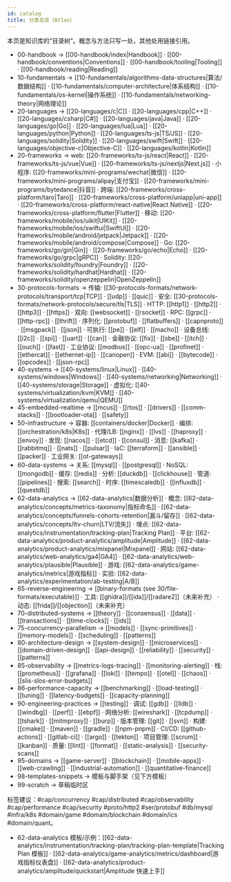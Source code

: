 ```yaml
---
id: catalog
title: 分类总览（Atlas）
---
```


本页是知识库的“目录树”。概念与方法只写一处，其他处用链接引用。

- 00-handbook → [[00-handbook/index|Handbook]] · [[00-handbook/conventions|Conventions]] · [[00-handbook/tooling|Tooling]] · [[00-handbook/reading|Reading]]
- 10-fundamentals → [[10-fundamentals/algorithms-data-structures|算法/数据结构]] · [[10-fundamentals/computer-architecture|体系结构]] · [[10-fundamentals/os-kernel|操作系统]] · [[10-fundamentals/networking-theory|网络理论]]
- 20-languages → [[20-languages/c|C]] · [[20-languages/cpp|C++]] · [[20-languages/csharp|C#]] · [[20-languages/java|Java]] · [[20-languages/go|Go]] · [[20-languages/lua|Lua]] · [[20-languages/python|Python]] · [[20-languages/ts-js|TS/JS]] · [[20-languages/solidity|Solidity]] · [[20-languages/swift|Swift]] · [[20-languages/objective-c|Objective-C]] · [[20-languages/kotlin|Kotlin]]
- 20-frameworks → web: [[20-frameworks/ts-js/react|React]] · [[20-frameworks/ts-js/vue|Vue]] · [[20-frameworks/ts-js/nextjs|Next.js]] · 小程序: [[20-frameworks/mini-programs/wechat|微信]] · [[20-frameworks/mini-programs/alipay|支付宝]] · [[20-frameworks/mini-programs/bytedance|抖音]] · 跨端: [[20-frameworks/cross-platform/taro|Taro]] · [[20-frameworks/cross-platform/uniapp|uni-app]] · [[20-frameworks/cross-platform/react-native|React Native]] · [[20-frameworks/cross-platform/flutter|Flutter]] · 移动: [[20-frameworks/mobile/ios/uikit|UIKit]] · [[20-frameworks/mobile/ios/swiftui|SwiftUI]] · [[20-frameworks/mobile/android/jetpack|Jetpack]] · [[20-frameworks/mobile/android/compose|Compose]] · Go: [[20-frameworks/go/gin|Gin]] · [[20-frameworks/go/echo|Echo]] · [[20-frameworks/go/grpc|gRPC]] · Solidity: [[20-frameworks/solidity/foundry|Foundry]] · [[20-frameworks/solidity/hardhat|Hardhat]] · [[20-frameworks/solidity/openzeppelin|OpenZeppelin]]
- 30-protocols-formats → 传输: [[30-protocols-formats/network-protocols/transport/tcp|TCP]] · [[udp]] · [[quic]] · 安全: [[30-protocols-formats/network-protocols/secure/tls|TLS]] · HTTP: [[http1]] · [[http2]] · [[http3]] · [[https]] · 双向: [[websocket]] · [[rsocket]] · RPC: [[grpc]] · [[http-rpc]] · [[thrift]] · 序列化: [[protobuf]] · [[flatbuffers]] · [[capnproto]] · [[msgpack]] · [[json]] · 可执行: [[pe]] · [[elf]] · [[macho]] · 设备总线: [[i2c]] · [[spi]] · [[uart]] · [[can]] · 金融协议: [[fix]] · [[sbe]] · [[itch]] · [[ouch]] · [[fast]] · 工业协议: [[modbus]] · [[opc-ua]] · [[profinet]] · [[ethercat]] · [[ethernet-ip]] · [[canopen]] · EVM: [[abi]] · [[bytecode]] · [[opcodes]] · [[json-rpc]]
- 40-systems → [[40-systems/linux|Linux]] · [[40-systems/windows|Windows]] · [[40-systems/networking|Networking]] · [[40-systems/storage|Storage]] · 虚拟化: [[40-systems/virtualization/kvm|KVM]] · [[40-systems/virtualization/qemu|QEMU]]
- 45-embedded-realtime → [[mcus]] · [[rtos]] · [[drivers]] · [[comm-stacks]] · [[bootloader-ota]] · [[safety]]
- 50-infrastructure → 容器: [[containers/docker|Docker]] · 编排: [[orchestration/k8s|K8s]] · 代理/LB: [[nginx]] · [[lvs]] · [[haproxy]] · [[envoy]] · 发现: [[nacos]] · [[etcd]] · [[consul]] · 消息: [[kafka]] · [[rabbitmq]] · [[nats]] · [[pulsar]] · IaC: [[terraform]] · [[ansible]] · [[packer]] · 工业网关: [[ot-gateways]]
- 60-data-systems → 关系: [[mysql]] · [[postgresql]] · NoSQL: [[mongodb]] · 缓存: [[redis]] · 分析: [[duckdb]] · [[clickhouse]] · 管道: [[pipelines]] · 搜索: [[search]] · 时序: [[timescaledb]] · [[influxdb]] · [[questdb]]
- 62-data-analytics → [[62-data-analytics|数据分析]] · 概念: [[62-data-analytics/concepts/metrics-taxonomy|指标命名]] · [[62-data-analytics/concepts/funnels-cohorts-retention|漏斗/留存]] · [[62-data-analytics/concepts/ltv-churn|LTV/流失]] · 埋点: [[62-data-analytics/instrumentation/tracking-plan|Tracking Plan]] · 平台: [[62-data-analytics/product-analytics/amplitude|Amplitude]] · [[62-data-analytics/product-analytics/mixpanel|Mixpanel]] · 网站: [[62-data-analytics/web-analytics/ga4|GA4]] · [[62-data-analytics/web-analytics/plausible|Plausible]] · 游戏: [[62-data-analytics/game-analytics/metrics|游戏指标]] · 实验: [[62-data-analytics/experimentation/ab-testing|A/B]]
- 65-reverse-engineering → [[binary-formats (see 30/file-formats/executable)]] · 工具: [[ghidra]]/[[ida]]/[[radare2]]（未来补充） · 动态: [[frida]]/[[objection]]（未来补充）
- 70-distributed-systems → [[theory]] · [[consensus]] · [[data]] · [[transactions]] · [[time-clocks]] · [[ids]]
- 75-concurrency-parallelism → [[models]] · [[sync-primitives]] · [[memory-models]] · [[scheduling]] · [[patterns]]
- 80-architecture-design → [[system-design]] · [[microservices]] · [[domain-driven-design]] · [[api-design]] · [[reliability]] · [[security]] · [[patterns]]
- 85-observability → [[metrics-logs-tracing]] · [[monitoring-alerting]] · 栈: [[prometheus]] · [[grafana]] · [[loki]] · [[tempo]] · [[otel]] · [[chaos]] · [[slis-slos-error-budgets]]
- 86-performance-capacity → [[benchmarking]] · [[load-testing]] · [[tuning]] · [[latency-budgets]] · [[capacity-planning]]
- 90-engineering-practices → [[testing]] · 调试: [[gdb]] · [[lldb]] · [[windbg]] · [[perf]] · [[ebpf]] · 网络分析: [[wireshark]] · [[tcpdump]] · [[tshark]] · [[mitmproxy]] · [[burp]] · 版本管理: [[git]] · [[svn]] · 构建: [[cmake]] · [[maven]] · [[gradle]] · [[npm-pnpm]] · CI/CD: [[github-actions]] · [[gitlab-ci]] · [[argo]] · [[tekton]] · 项目管理: [[scrum]] · [[kanban]] · 质量: [[lint]] · [[format]] · [[static-analysis]] · [[security-scans]]
- 95-domains → [[game-server]] · [[blockchain]] · [[mobile-apps]] · [[web-crawling]] · [[industrial-automation]] · [[quantitative-finance]]
- 98-templates-snippets → 模板与脚手架（见下方模板）
- 99-scratch → 草稿临时区

标签建议：#cap/concurrency #cap/distributed #cap/observability #cap/performance #cap/security #proto/http2 #ser/protobuf #db/mysql #infra/k8s #domain/game #domain/blockchain #domain/ics #domain/quant。
- 62-data-analytics 模板/示例：[[62-data-analytics/instrumentation/tracking-plan/tracking-plan-template|Tracking Plan 模板]] · [[62-data-analytics/game-analytics/metrics/dashboard|游戏指标仪表盘]] · [[62-data-analytics/product-analytics/amplitude/quickstart|Amplitude 快速上手]]
